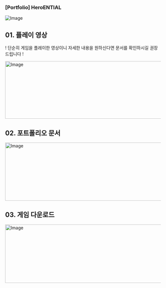 ### [Portfolio] HeroENTIAL
![Image](https://github.com/user-attachments/assets/df001a05-9aeb-484e-a5f6-71cf793762d5)
## 01. 플레이 영상
! 단순히 게임을 플레이한 영상이니 자세한 내용을 원하신다면 문서를 확인하시길 권장드립니다 !

<a href="https://youtu.be/OsLiwKConsU" target="_blank"> <img width="1421" height="186" alt="Image" src="https://github.com/user-attachments/assets/32afd600-b223-41ae-8077-ee2b1668d9ec" /> </a>
## 02. 포트폴리오 문서
<a href="https://docs.google.com/presentation/d/17rfKRlVbbYmxQHbgGl3OANbS0fdnjTwYKWxW8y_XaP4/edit?usp=sharing" target="_blank"> <img width="1418" height="188" alt="Image" src="https://github.com/user-attachments/assets/36016935-a944-45ca-99b5-96755f381caf" /> </a>
## 03. 게임 다운로드
<a href="https://github.com/zero-bean/HeroENTIAL/releases/download/v1.0.1/HeroENTIAL_v1.0.1.zip" target="_blank"> <img width="1421" height="189" alt="Image" src="https://github.com/user-attachments/assets/d1f4e325-463c-45d7-bd1a-e67bbb4d4fa1" /> </a>
